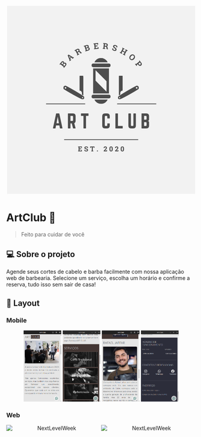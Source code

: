 <h1 align="center">
    <img alt="Art Club" title="#ArtClub" src="./assets/banner.png" />
</h1>

# ArtClub 💈

> Feito para cuidar de você

## 💻 Sobre o projeto

Agende seus cortes de cabelo e barba facilmente com nossa aplicação web de barbearia. Selecione um serviço, escolha um horário e confirme a reserva, tudo isso sem sair de casa!

## 🎨 Layout

### Mobile

<p align="center">
  <img alt="NextLevelWeek" title="#NextLevelWeek" src="./assets/home-mobile.png" width="100px">

  <img alt="NextLevelWeek" title="#NextLevelWeek" src="./assets/services-mobile.png" width="100px">

  <img alt="NextLevelWeek" title="#NextLevelWeek" src="./assets/barber-mobile.png" width="100px">

  <img alt="NextLevelWeek" title="#NextLevelWeek" src="./assets/footer-mobile.png" width="100px">
</p>

### Web

<p align="center" style="display: flex; align-items: flex-start; justify-content: center;">
  <img alt="NextLevelWeek" title="#NextLevelWeek" src="./assets/web.svg" width="400px">

  <img alt="NextLevelWeek" title="#NextLevelWeek" src="./assets/sucesso-web.svg" width="400px">
</p>
